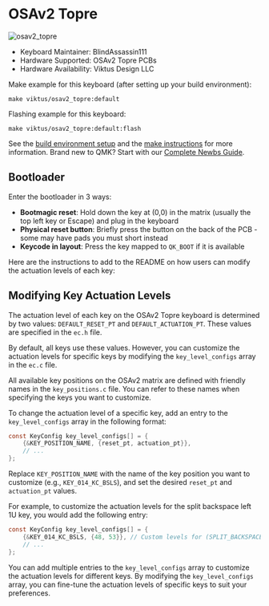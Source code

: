 # OSAv2 Topre

![osav2_topre](https://i.imgur.com/WTRrpQFh.png)

-   Keyboard Maintainer: BlindAssassin111
-   Hardware Supported: OSAv2 Topre PCBs
-   Hardware Availability: Viktus Design LLC

Make example for this keyboard (after setting up your build environment):

    make viktus/osav2_topre:default

Flashing example for this keyboard:

    make viktus/osav2_topre:default:flash

See the [build environment setup](https://docs.qmk.fm/#/getting_started_build_tools) and the [make instructions](https://docs.qmk.fm/#/getting_started_make_guide) for more information. Brand new to QMK? Start with our [Complete Newbs Guide](https://docs.qmk.fm/#/newbs).

## Bootloader

Enter the bootloader in 3 ways:

* **Bootmagic reset**: Hold down the key at (0,0) in the matrix (usually the top left key or Escape) and plug in the keyboard
* **Physical reset button**: Briefly press the button on the back of the PCB - some may have pads you must short instead
* **Keycode in layout**: Press the key mapped to `QK_BOOT` if it is available

Here are the instructions to add to the README on how users can modify the actuation levels of each key:

## Modifying Key Actuation Levels

The actuation level of each key on the OSAv2 Topre keyboard is determined by two values: `DEFAULT_RESET_PT` and `DEFAULT_ACTUATION_PT`. These values are specified in the `ec.h` file.

By default, all keys use these values. However, you can customize the actuation levels for specific keys by modifying the `key_level_configs` array in the `ec.c` file.

All available key positions on the OSAv2 matrix are defined with friendly names in the `key_positions.c` file. You can refer to these names when specifying the keys you want to customize.

To change the actuation level of a specific key, add an entry to the `key_level_configs` array in the following format:

```c
const KeyConfig key_level_configs[] = {
    {&KEY_POSITION_NAME, {reset_pt, actuation_pt}},
    // ...
};
```

Replace `KEY_POSITION_NAME` with the name of the key position you want to customize (e.g., `KEY_014_KC_BSLS`), and set the desired `reset_pt` and `actuation_pt` values.

For example, to customize the actuation levels for the split backspace left 1U key, you would add the following entry:

```c
const KeyConfig key_level_configs[] = {
    {&KEY_014_KC_BSLS, {48, 53}}, // Custom levels for (SPLIT_BACKSPACE_LEFT_1U)
    // ...
};
```

You can add multiple entries to the `key_level_configs` array to customize the actuation levels for different keys. By modifying the `key_level_configs` array, you can fine-tune the actuation levels of specific keys to suit your preferences.